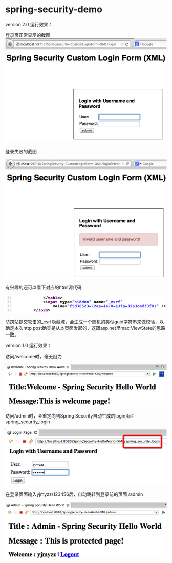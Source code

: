 # spring-security-demo


version 2.0
运行效果：

登录页正常显示的截图
![](https://raw.githubusercontent.com/CoderDream/spring-security-demo/master/doc/snapshot/v2.0/v20001.png)



登录失败的截图

![](https://raw.githubusercontent.com/CoderDream/spring-security-demo/master/doc/snapshot/v2.0/v20002.png)


有兴趣的还可以看下对应的html源代码

![](https://raw.githubusercontent.com/CoderDream/spring-security-demo/master/doc/snapshot/v2.0/v20003.png)


防跨站提交攻击的_csrf隐藏域，会生成一个随机的类似guid字符串来做校验，以确定本次http post确实是从本页面发起的，这跟asp.net里mac ViewState的思路一致。



version 1.0
运行效果：

访问/welcome时，毫无阻力

![](https://raw.githubusercontent.com/CoderDream/spring-security-demo/master/doc/snapshot/v1.0/v10001.png)

访问/admin时，会重定向到Spring Security自动生成的login页面 spring_security_login

![](https://raw.githubusercontent.com/CoderDream/spring-security-demo/master/doc/snapshot/v1.0/v10002.png)

在登录页面输入yjmyzz/123456后，自动跳转到登录前的页面 /admin

![](https://raw.githubusercontent.com/CoderDream/spring-security-demo/master/doc/snapshot/v1.0/v10003.png)
